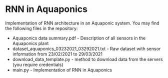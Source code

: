 # RNN in Aquaponics

Implementation of RNN architecture in an Aquaponic system. You may find the following files in the repository:
* Aquaponics data summary.pdf - Description of all sensors in the Aquaponics plant
* dataset_aquaponics_03232021_03292021.txt - Raw dataset with sensor information from 23/02/2021 to 29/03/2021
* download_data_template.py - method to download data from the servers (you require credentials)
* main.py - Implementation of RNN in Aquaponics
